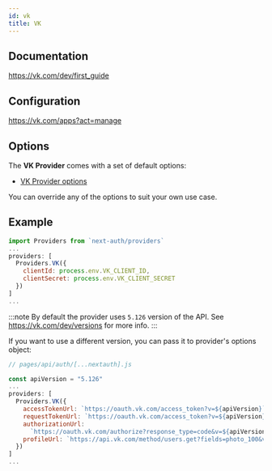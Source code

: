 ```yaml
---
id: vk
title: VK
---
```


## Documentation

https://vk.com/dev/first_guide

## Configuration

https://vk.com/apps?act=manage

## Options

The **VK Provider** comes with a set of default options:

- [VK Provider options](https://github.com/nextauthjs/next-auth/blob/main/src/providers/vk.js)

You can override any of the options to suit your own use case.

## Example

```js
import Providers from `next-auth/providers`
...
providers: [
  Providers.VK({
    clientId: process.env.VK_CLIENT_ID,
    clientSecret: process.env.VK_CLIENT_SECRET
  })
]
...
```

:::note
By default the provider uses `5.126` version of the API. See https://vk.com/dev/versions for more info.
:::

If you want to use a different version, you can pass it to provider's options object:

```js
// pages/api/auth/[...nextauth].js

const apiVersion = "5.126"
...
providers: [
  Providers.VK({
    accessTokenUrl: `https://oauth.vk.com/access_token?v=${apiVersion}`,
    requestTokenUrl: `https://oauth.vk.com/access_token?v=${apiVersion}`,
    authorizationUrl:
      `https://oauth.vk.com/authorize?response_type=code&v=${apiVersion}`,
    profileUrl: `https://api.vk.com/method/users.get?fields=photo_100&v=${apiVersion}`,
  })
]
...
```
